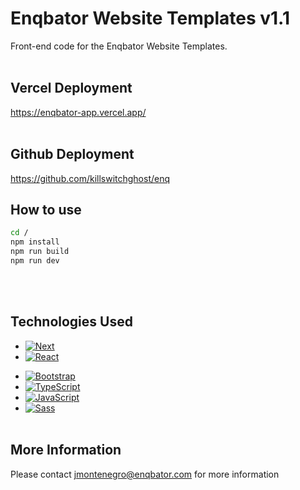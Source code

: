 <br><br>

# Enqbator Website Templates v1.1

Front-end code for the Enqbator Website Templates.
<br><br>

## Vercel Deployment

https://enqbator-app.vercel.app/
<br><br>

## Github Deployment

https://github.com/killswitchghost/enq

## How to use

```sh
cd /
npm install
npm run build
npm run dev
```

<br><br>

## Technologies Used

- [![Next][Next.js]][Next-url]
- [![React][React.js]][React-url]

* [![Bootstrap][Bootstrap.com]][Bootstrap-url]
* [![TypeScript][TypeScript]][TypeScript-url]
* [![JavaScript][JavaScript]][JavaScript-url]
* [![Sass][Sass]][Sass-url]
  <br><br>

## More Information

Please contact [jmontenegro@enqbator.com](mailto:jmontenegro@enqbator.com) for more information

[Next.js]: https://img.shields.io/badge/next.js-000000?style=for-the-badge&logo=nextdotjs&logoColor=white
[Next-url]: https://nextjs.org/
[React.js]: https://img.shields.io/badge/React-20232A?style=for-the-badge&logo=react&logoColor=61DAFB
[React-url]: https://reactjs.org/
[Bootstrap.com]: https://img.shields.io/badge/Bootstrap-563D7C?style=for-the-badge&logo=bootstrap&logoColor=white
[TypeScript]: https://img.shields.io/badge/TypeScript-007ACC?style=for-the-badge&logo=typescript&logoColor=white
[JavaScript]: https://img.shields.io/badge/JavaScript-F7DF1E?style=for-the-badge&logo=javascript&logoColor=black
[Sass]: https://img.shields.io/badge/Sass-CC6699?style=for-the-badge&logo=sass&logoColor=white
[Bootstrap-url]: https://getbootstrap.com/
[TypeScript-url]: https://www.typescriptlang.org/
[JavaScript-url]: https://www.javascript.com/
[Sass-url]: https://sass-lang.com/

<!-- /Documentation
/public
/src
/.eslintignore
/.gitignore
next-env.d.ts
next.config.mjs
package.json
package-lock.json
README.md
tsconfig.json -->
